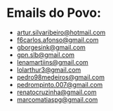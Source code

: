 # Emails do Povo:

* artur.silvaribeiro@hotmail.com
* f6carlos.afonso@gmail.com
* gborgesink@gmail.com
* gpn.slb@gmail.com
* lenamartiins@gmail.com
* lolarthur3@gmail.com
* pedro98medeiros@gmail.com
* pedrompinto.007@gmail.com
* renatocruzinha@gmail.com
* marcomatiaspg@gmail.com
